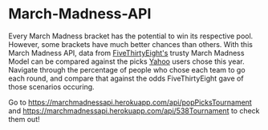 # March-Madness-API

Every March Madness bracket has the potential to win its respective pool. However, 
some brackets have much better chances than others. With this March Madness API, data from [FiveThirtyEight's](https://projects.fivethirtyeight.com/2019-march-madness-predictions/) trusty March Madness Model can be compared against the picks [Yahoo](https://tournament.fantasysports.yahoo.com/t1/pickdistribution) users chose this year. Navigate through the percentage of people who chose each team to go each round, and compare that against the odds FiveThirtyEight gave of those scenarios occuring. 


Go to https://marchmadnessapi.herokuapp.com/api/popPicksTournament and https://marchmadnessapi.herokuapp.com/api/538Tournament to check them out!



